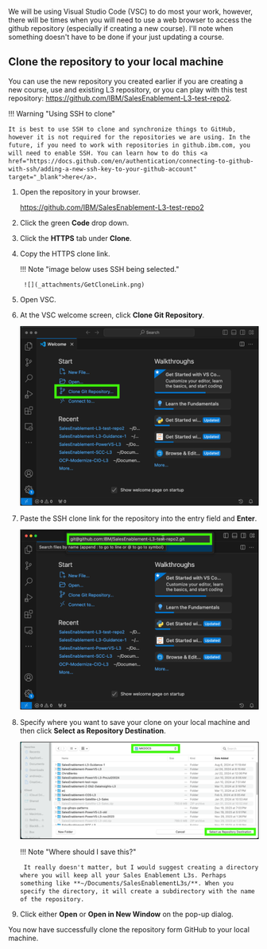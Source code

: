 We will be using Visual Studio Code (VSC) to do most your work, however, there will be times when you will need to use a web browser to access the github repository (especially if creating a new course). I'll note when something doesn't have to be done if your just updating a course.

## Clone the repository to your local machine

You can use the new repository you created earlier if you are creating a new course, use and existing L3 repository, or you can play with this test repository: <a href="https://github.com/IBM/SalesEnablement-L3-test-repo2" target="_blank">https://github.com/IBM/SalesEnablement-L3-test-repo2</a>.

!!! Warning "Using SSH to clone"

    It is best to use SSH to clone and synchronize things to GitHub, however it is not required for the repositories we are using. In the future, if you need to work with repositories in github.ibm.com, you will need to enable SSH. You can learn how to do this <a href="https://docs.github.com/en/authentication/connecting-to-github-with-ssh/adding-a-new-ssh-key-to-your-github-account" target="_blank">here</a>.


1. Open the repository in your browser.

    <a href="https://github.com/IBM/SalesEnablement-L3-test-repo2" target="_blank">https://github.com/IBM/SalesEnablement-L3-test-repo2</a>

2. Click the green **Code** drop down.
3. Click the **HTTPS** tab under **Clone**. 
4. Copy the HTTPS clone link.

   !!! Note "image below uses SSH being selected."

        ![](_attachments/GetCloneLink.png)

1. Open VSC.
2. At the VSC welcome screen, click **Clone Git Repository**.

    ![](_attachments/VSC-Welcome.png)

3. Paste the SSH clone link for the repository into the entry field and **Enter**.

    ![](_attachments/VSC-Clone.png)

4. Specify where you want to save your clone on your local machine and then click **Select as Repository Destination**.

    ![](_attachments/VSC-cloneRepoSave.png)

    !!! Note "Where should I save this?"

        It really doesn't matter, but I would suggest creating a directory where you will keep all your Sales Enablement L3s. Perhaps something like **~/Documents/SalesEnablementL3s/**. When you specify the directory, it will create a subdirectory with the name of the repository.

5. Click either **Open** or **Open in New Window** on the pop-up dialog.

You now have successfully clone the repository form GitHub to your local machine.







